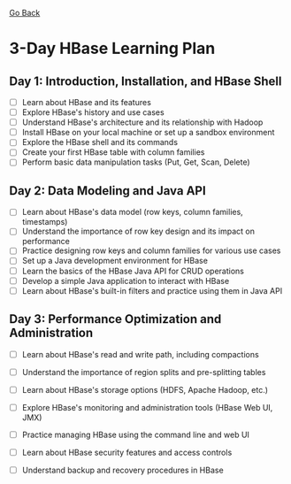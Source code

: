 [Go Back](readme.md)

# 3-Day HBase Learning Plan

## Day 1: Introduction, Installation, and HBase Shell

- [ ] Learn about HBase and its features
- [ ] Explore HBase's history and use cases
- [ ] Understand HBase's architecture and its relationship with Hadoop
- [ ] Install HBase on your local machine or set up a sandbox environment
- [ ] Explore the HBase shell and its commands
- [ ] Create your first HBase table with column families
- [ ] Perform basic data manipulation tasks (Put, Get, Scan, Delete)

## Day 2: Data Modeling and Java API

- [ ] Learn about HBase's data model (row keys, column families, timestamps)
- [ ] Understand the importance of row key design and its impact on performance
- [ ] Practice designing row keys and column families for various use cases
- [ ] Set up a Java development environment for HBase
- [ ] Learn the basics of the HBase Java API for CRUD operations
- [ ] Develop a simple Java application to interact with HBase
- [ ] Learn about HBase's built-in filters and practice using them in Java API

## Day 3: Performance Optimization and Administration

- [ ] Learn about HBase's read and write path, including compactions
- [ ] Understand the importance of region splits and pre-splitting tables
- [ ] Learn about HBase's storage options (HDFS, Apache Hadoop, etc.)
- [ ] Explore HBase's monitoring and administration tools (HBase Web UI, JMX)
- [ ] Practice managing HBase using the command line and web UI
- [ ] Learn about HBase security features and access controls
- [ ] Understand backup and recovery procedures in HBase

